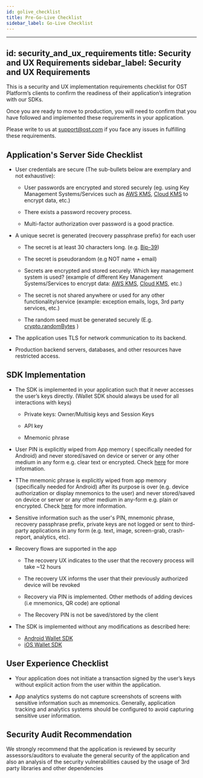 ```yaml
---
id: golive_checklist
title: Pre-Go-Live Checklist
sidebar_label: Go-Live Checklist
---
```


---
id: security_and_ux_requirements
title: Security and UX Requirements
sidebar_label: Security and UX Requirements
---

This is a security and UX implementation requirements checklist for OST Platform’s clients to confirm the readiness of their application’s integration with our SDKs. 

Once you are ready to move to production, you will need to confirm that you have followed and implemented these requirements in your application.

Please write to us at support@ost.com if you face any issues in fulfilling these requirements.


## Application's Server Side Checklist
* User credentials are secure
(The sub-bullets below are exemplary and not exhaustive):
    
    * User passwords are encrypted and stored securely (eg. using Key Management Systems/Services such as [AWS KMS](https://aws.amazon.com/kms/), [Cloud KMS](https://cloud.google.com/kms/) to encrypt data, etc.)
    
    * There exists a password recovery process.
    
    * Multi-factor authorization over password is a good practice.

* A unique secret is generated (recovery passphrase prefix) for each user
    
    * The secret is at least 30 characters long. (e.g. [Bip-39](https://www.npmjs.com/package/bip39))
    
    * The secret is pseudorandom (e.g NOT name + email)
    
    * Secrets are encrypted and stored securely. Which key management system is used? (example of different Key Management Systems/Services to encrypt data: [AWS KMS](https://aws.amazon.com/kms/), [Cloud KMS](https://cloud.google.com/kms/), etc.)
    
    * The secret is not shared anywhere or used for any other functionality/service (example: exception emails, logs, 3rd party services, etc.)
    
    * The random seed must be generated securely (E.g. [crypto.randomBytes](https://nodejs.org/api/crypto.html#crypto_crypto_randombytes_size_callback) )

* The application uses TLS for network communication to its backend.

* Production backend servers, databases, and other resources have restricted access.

## SDK Implementation

* The SDK is implemented in your application such that it never accesses the user’s keys directly. (Wallet SDK should always be used for all interactions with keys) 

    * Private keys: Owner/Multisig keys and Session Keys 

    * API key

    *  Mnemonic phrase 

* User PIN is explicitly wiped from App memory ( specifically needed for Android) and never stored/saved on device or server or any other medium in any form e.g. clear text or encrypted. Check [here](https://github.com/OWASP/owasp-mstg/blob/master/Document/0x05d-Testing-Data-Storage.md#checking-memory-for-sensitive-data) for more information. 

* TThe mnemonic phrase is explicitly wiped from app memory (specifically needed for Android) after its purpose is over (e.g. device authorization or display mnemonics to the user) and never stored/saved on device or server or any other medium in any-form e.g. plain or encrypted. Check [here](https://github.com/OWASP/owasp-mstg/blob/master/Document/0x05d-Testing-Data-Storage.md#checking-memory-for-sensitive-data) for more information. 

* Sensitive information such as the user's PIN, mnemonic phrase, recovery passphrase prefix, private keys are not logged or sent to third-party applications in any form (e.g. text, image, screen-grab, crash-report, analytics, etc).

* Recovery flows are supported in the app 

    * The recovery UX indicates to the user that the recovery process will take ~12 hours

    * The recovery UX informs the user that their previously authorized device will be revoked 

    * Recovery via PIN is implemented. Other methods of adding devices (i.e mnemonics, QR code) are optional

    * The Recovery PIN is not be saved/stored by the client

* The SDK is implemented without any modifications as described here:
    * [Android Wallet SDK](https://dev.stagingost.com/platform/docs/sdk/wallet_sdk_setup/android/)
    * [iOS Wallet SDK](https://dev.stagingost.com/platform/docs/sdk/wallet_sdk_setup/iOS/)



## User Experience Checklist

* Your application does not initiate a transaction signed by the user’s keys without explicit action from the user within the application.

* App analytics systems do not capture screenshots of screens with sensitive information such as mnemonics. Generally, application tracking and analytics systems should be configured to avoid capturing sensitive user information.


## Security Audit Recommendation

We strongly recommend that the application is reviewed by security assessors/auditors to evaluate the general security of the application and also an analysis of the security vulnerabilities caused by the usage of 3rd party libraries and other dependencies


